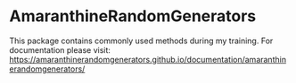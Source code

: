 # AmaranthineRandomGenerators

This package contains commonly used methods during my training. For documentation please visit: https://amaranthinerandomgenerators.github.io/documentation/amaranthinerandomgenerators/

